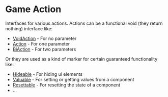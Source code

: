 # Game Action

Interfaces for various actions. Actions can be a functional void (they return nothing) interface like:

* [VoidAction](VoidAction.java) - For no parameter
* [Action](Action.java) - For one parameter
* [BiAction](BiAction.java) - For two parameters

Or they are used as a kind of marker for certain guaranteed functionality like:

* [Hideable](Hideable.java) - For hiding ui elements
* [Valuable](Valuable.java) - For setting or getting values from a component
* [Resettable](Resettable.java) - For resetting the state of a component
* ...
